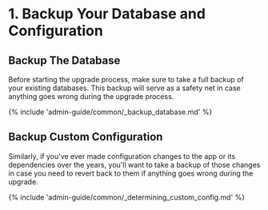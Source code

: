 # 1. Backup Your Database and Configuration


## Backup The Database

Before starting the upgrade process, make sure to take a full backup of your existing databases. This backup will serve
as a safety net in case anything goes wrong during the upgrade process.

{% include 'admin-guide/common/_backup_database.md' %}


## Backup Custom Configuration

Similarly, if you've ever made configuration changes to the app or its dependencies over the years, you'll want to
take a backup of those changes in case you need to revert back to them if anything goes wrong during the upgrade.

{% include 'admin-guide/common/_determining_custom_config.md' %}
